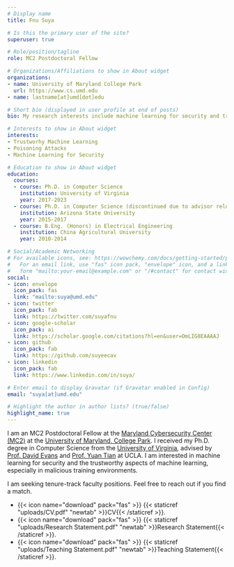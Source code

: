 ```yaml
---
# Display name
title: Fnu Suya

# Is this the primary user of the site?
superuser: true

# Role/position/tagline
role: MC2 Postdoctoral Fellow

# Organizations/Affiliations to show in About widget
organizations:
- name: University of Maryland College Park
  url: https://www.cs.umd.edu
- name: lastname[at]umd[dot]edu 

# Short bio (displayed in user profile at end of posts)
bio: My research interests include machine learning for security and trustworthy machine learning.

# Interests to show in About widget
interests:
- Trustworhy Machine Learning
- Poisoning Attacks
- Machine Learning for Security

# Education to show in About widget
education:
  courses:
  - course: Ph.D. in Computer Science
    institution: University of Virginia
    year: 2017-2023
  - course: Ph.D. in Computer Science (discontinued due to advisor relocation)
    institution: Arizona State University
    year: 2015-2017
  - course: B.Eng. (Honors) in Electrical Engineering
    institution: China Agricultural University
    year: 2010-2014    

# Social/Academic Networking
# For available icons, see: https://wowchemy.com/docs/getting-started/page-builder/#icons
#   For an email link, use "fas" icon pack, "envelope" icon, and a link in the
#   form "mailto:your-email@example.com" or "/#contact" for contact widget.
social:
- icon: envelope
  icon_pack: fas
  link: "mailto:suya@umd.edu"
- icon: twitter
  icon_pack: fab
  link: https://twitter.com/suyafnu
- icon: google-scholar
  icon_pack: ai
  link: https://scholar.google.com/citations?hl=en&user=OmLIG8EAAAAJ
- icon: github
  icon_pack: fab
  link: https://github.com/suyeecav
- icon: linkedin
  icon_pack: fab
  link: https://www.linkedin.com/in/suya/

# Enter email to display Gravatar (if Gravatar enabled in Config)
email: "suya[at]umd.edu"

# Highlight the author in author lists? (true/false)
highlight_name: true
---
```


I am an MC2 Postdoctoral Fellow at the [Maryland Cybersecurity Center (MC2)](https://cyber.umd.edu/about) at the [University of Maryland, College Park](https://umd.edu). I received my Ph.D. degree in Computer Science from the [University of Virginia](https://www.virginia.edu), advised by [Prof. David Evans](https://www.cs.virginia.edu/~evans/) and [Prof. Yuan Tian](https://www.ytian.info) at UCLA. I am interested in machine learning for security and the trustworthy aspects of machine learning, especially in malicious training environments. 

<div class="alert alert-info" role="alert">
  I am seeking tenure-track faculty positions. Feel free to reach out if you find a match. 
</div>

- {{< icon name="download" pack="fas" >}} {{< staticref "uploads/CV.pdf" "newtab" >}}CV{{< /staticref >}}.
- {{< icon name="download" pack="fas" >}} {{< staticref "uploads/Research Statement.pdf" "newtab" >}}Research Statement{{< /staticref >}}.
- {{< icon name="download" pack="fas" >}} {{< staticref "uploads/Teaching Statement.pdf" "newtab" >}}Teaching Statement{{< /staticref >}}.